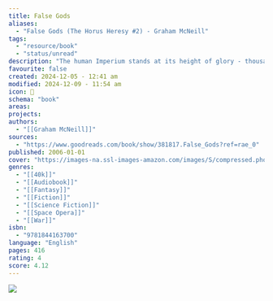 ```yaml
---
title: False Gods
aliases:
  - "False Gods (The Horus Heresy #2) - Graham McNeill"
tags:
  - "resource/book"
  - "status/unread"
description: "The human Imperium stands at its height of glory - thousands of worlds have been brought to heel by the conquering armies of mankind. At the peak of his powers, Warmaster Horus wields absolute control - but can even he resist the corrupting whispers of Chaos?"
favourite: false
created: 2024-12-05 - 12:41 am
modified: 2024-12-09 - 11:54 am
icon: 📘
schema: "book"
areas: 
projects: 
authors:
  - "[[Graham McNeill]]"
sources:
  - "https://www.goodreads.com/book/show/381817.False_Gods?ref=rae_0"
published: 2006-01-01
cover: "https://images-na.ssl-images-amazon.com/images/S/compressed.photo.goodreads.com/books/1529706882i/381817.jpg"
genres:
  - "[[40k]]"
  - "[[Audiobook]]"
  - "[[Fantasy]]"
  - "[[Fiction]]"
  - "[[Science Fiction]]"
  - "[[Space Opera]]"
  - "[[War]]"
isbn:
  - "9781844163700"
language: "English"
pages: 416
rating: 4
score: 4.12
---
```


![](https://images-na.ssl-images-amazon.com/images/S/compressed.photo.goodreads.com/books/1529706882i/381817.jpg)
